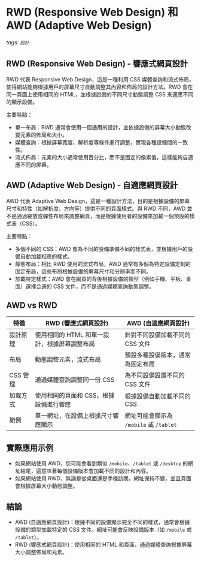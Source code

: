 # RWD (Responsive Web Design) 和 AWD (Adaptive Web Design) 

###### tags: `設計`

## RWD (Responsive Web Design) - 響應式網頁設計
RWD 代表 Responsive Web Design，這是一種利用 CSS 媒體查詢和流式佈局，使得網站能夠根據用戶的屏幕尺寸自動調整其內容和佈局的設計方法。RWD 會在同一頁面上使用相同的 HTML，並根據設備的不同尺寸動態調整 CSS 來適應不同的顯示設備。

主要特點：
- 單一布局：RWD 通常會使用一個通用的設計，並依據設備的屏幕大小動態改變元素的佈局和大小。
- 媒體查詢：根據屏幕寬度、解析度等條件進行調整，實現各種設備間的一致性。
- 流式佈局：元素的大小通常使用百分比，而不是固定的像素值，這樣能夠自適應不同的屏幕。

## AWD (Adaptive Web Design) - 自適應網頁設計
AWD 代表 Adaptive Web Design，這是一種設計方法，目的是根據設備的屏幕尺寸和特性（如解析度、方向等）提供不同的頁面樣式。與 RWD 不同，AWD 並不是通過縮放或彈性布局來調整網頁，而是根據使用者的設備來加載一個預設的樣式表（CSS）。

主要特點：
- 多個不同的 CSS：AWD 會為不同的設備準備不同的樣式表，並根據用戶的設備自動加載相應的樣式。
- 靜態布局：相比 RWD 使用的流式布局，AWD 通常有多個為特定設備定制的固定布局，這些布局根據設備的屏幕尺寸和分辨率而不同。
- 加載特定樣式：AWD 會在網頁的背後根據設備的類型（例如手機、平板、桌面）選擇合適的 CSS 文件，而不是通過媒體查詢動態調整。


## AWD vs RWD
| 特徵 | RWD (響應式網頁設計) |	AWD (自適應網頁設計) |
| -------- | -------- | -------- |
| 設計原理 | 使用相同的 HTML 和單一設計，根據屏幕調整布局 | 針對不同設備加載不同的 CSS 文件 |
| 布局 | 動態調整元素，流式布局 | 預設多種設備版本，通常為固定布局 |
| CSS 管理 | 通過媒體查詢調整同一份 CSS | 為不同設備設置不同的 CSS 文件 |
| 加載方式 | 使用相同的頁面和 CSS，根據設備進行響應 | 根據設備自動加載不同的 CSS |
| 範例 | 單一網址，在設備上根據尺寸響應顯示 | 網址可能會顯示為 `/mobile` 或 `/tablet` |


## 實際應用示例
- 如果網站使用 AWD，您可能會看到類似 `/mobile`、`/tablet` 或 `/desktop` 的網址結尾，這意味著每個設備版本會加載不同的設計和內容。
- 如果網站使用 RWD，無論是從桌面還是手機訪問，網址保持不變，並且頁面會根據屏幕大小動態調整。

## 結論
- AWD (自適應網頁設計)：根據不同的設備顯示完全不同的樣式，通常會根據設備的類型加載特定的 CSS 文件。網址可能會反映設備版本（如 `/mobile` 或 `/tablet`）。
- RWD (響應式網頁設計)：使用相同的 HTML 和頁面，通過媒體查詢根據屏幕大小調整佈局和元素。